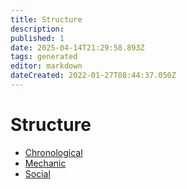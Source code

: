 ```yaml
---
title: Structure
description:
published: 1
date: 2025-04-14T21:29:58.893Z
tags: generated
editor: markdown
dateCreated: 2022-01-27T08:44:37.050Z
---
```


# Structure
- [Chronological](/structure/chronological.md)
- [Mechanic](/structure/mechanic.md)
- [Social](/structure/social.md)
